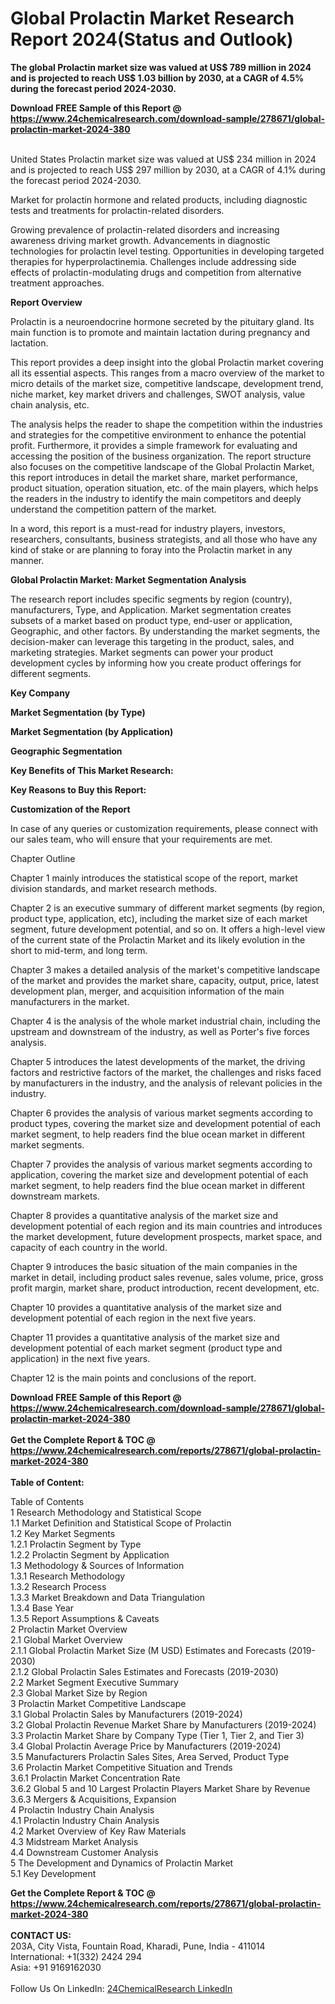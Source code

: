 <h1>Global Prolactin Market Research Report 2024(Status and Outlook)</h1><p><strong>The global Prolactin market size was valued at US$ 789 million in 2024 and is projected to reach US$ 1.03 billion by 2030, at a CAGR of 4.5% during the forecast period 2024-2030.</strong></p><p>
</p><p></p><div><b>Download FREE Sample of this Report @ 
            <a href="https://www.24chemicalresearch.com/download-sample/278671/global-prolactin-market-2024-380">
            https://www.24chemicalresearch.com/download-sample/278671/global-prolactin-market-2024-380</a></b></div><br><p>
</p><p>
United States Prolactin market size was valued at US$ 234 million in 2024 and is projected to reach US$ 297 million by 2030, at a CAGR of 4.1% during the forecast period 2024-2030.</p><p>
</p><p>
Market for prolactin hormone and related products, including diagnostic tests and treatments for prolactin-related disorders.</p><p>
</p><p>
Growing prevalence of prolactin-related disorders and increasing awareness driving market growth. Advancements in diagnostic technologies for prolactin level testing. Opportunities in developing targeted therapies for hyperprolactinemia. Challenges include addressing side effects of prolactin-modulating drugs and competition from alternative treatment approaches.</p><p>
</p><p>
<strong>Report Overview</strong></p><p>
Prolactin is a neuroendocrine hormone secreted by the pituitary gland. Its main function is to promote and maintain lactation during pregnancy and lactation.</p><p>
This report provides a deep insight into the global Prolactin market covering all its essential aspects. This ranges from a macro overview of the market to micro details of the market size, competitive landscape, development trend, niche market, key market drivers and challenges, SWOT analysis, value chain analysis, etc.</p><p>
The analysis helps the reader to shape the competition within the industries and strategies for the competitive environment to enhance the potential profit. Furthermore, it provides a simple framework for evaluating and accessing the position of the business organization. The report structure also focuses on the competitive landscape of the Global Prolactin Market, this report introduces in detail the market share, market performance, product situation, operation situation, etc. of the main players, which helps the readers in the industry to identify the main competitors and deeply understand the competition pattern of the market.</p><p>
In a word, this report is a must-read for industry players, investors, researchers, consultants, business strategists, and all those who have any kind of stake or are planning to foray into the Prolactin market in any manner.</p><p>
<strong>Global Prolactin Market: Market Segmentation Analysis</strong></p><p>
The research report includes specific segments by region (country), manufacturers, Type, and Application. Market segmentation creates subsets of a market based on product type, end-user or application, Geographic, and other factors. By understanding the market segments, the decision-maker can leverage this targeting in the product, sales, and marketing strategies. Market segments can power your product development cycles by informing how you create product offerings for different segments.</p><p>
<strong>Key Company</strong></p><p>
</p><p>
</p><p><strong>Market Segmentation (by Type)</strong></p><p>
</p><p>
</p><p></p><p>
<strong>Market Segmentation (by Application)</strong></p><p>
</p><p>
</p><p></p><p>
<strong>Geographic Segmentation</strong></p><p>
</p><p>
</p><p></p><p>
<strong>Key Benefits of This Market Research:</strong></p><p>
</p><p>
</p><p></p><p>
<strong>Key Reasons to Buy this Report:</strong></p><p>
</p><p>
</p><p><strong>Customization of the Report</strong></p><p>
In case of any queries or customization requirements, please connect with our sales team, who will ensure that your requirements are met.</p><p>
Chapter Outline</p><p>
Chapter 1 mainly introduces the statistical scope of the report, market division standards, and market research methods.</p><p>
</p><p>
Chapter 2 is an executive summary of different market segments (by region, product type, application, etc), including the market size of each market segment, future development potential, and so on. It offers a high-level view of the current state of the Prolactin Market and its likely evolution in the short to mid-term, and long term.</p><p>
</p><p>
Chapter 3 makes a detailed analysis of the market's competitive landscape of the market and provides the market share, capacity, output, price, latest development plan, merger, and acquisition information of the main manufacturers in the market.</p><p>
</p><p>
Chapter 4 is the analysis of the whole market industrial chain, including the upstream and downstream of the industry, as well as Porter's five forces analysis.</p><p>
</p><p>
Chapter 5 introduces the latest developments of the market, the driving factors and restrictive factors of the market, the challenges and risks faced by manufacturers in the industry, and the analysis of relevant policies in the industry.</p><p>
</p><p>
Chapter 6 provides the analysis of various market segments according to product types, covering the market size and development potential of each market segment, to help readers find the blue ocean market in different market segments.</p><p>
</p><p>
Chapter 7 provides the analysis of various market segments according to application, covering the market size and development potential of each market segment, to help readers find the blue ocean market in different downstream markets.</p><p>
</p><p>
Chapter 8 provides a quantitative analysis of the market size and development potential of each region and its main countries and introduces the market development, future development prospects, market space, and capacity of each country in the world.</p><p>
</p><p>
Chapter 9 introduces the basic situation of the main companies in the market in detail, including product sales revenue, sales volume, price, gross profit margin, market share, product introduction, recent development, etc.</p><p>
</p><p>
Chapter 10 provides a quantitative analysis of the market size and development potential of each region in the next five years.</p><p>
</p><p>
Chapter 11 provides a quantitative analysis of the market size and development potential of each market segment (product type and application) in the next five years.</p><p>
</p><p>
Chapter 12 is the main points and conclusions of the report.</p><div><b>Download FREE Sample of this Report @ 
            <a href="https://www.24chemicalresearch.com/download-sample/278671/global-prolactin-market-2024-380">
            https://www.24chemicalresearch.com/download-sample/278671/global-prolactin-market-2024-380</a></b></div><br><div><b>Get the Complete Report & TOC @ 
            <a href="https://www.24chemicalresearch.com/reports/278671/global-prolactin-market-2024-380">
            https://www.24chemicalresearch.com/reports/278671/global-prolactin-market-2024-380</a></b></div><br>
            <b>Table of Content:</b><p>Table of Contents<br />
1 Research Methodology and Statistical Scope<br />
1.1 Market Definition and Statistical Scope of Prolactin<br />
1.2 Key Market Segments<br />
1.2.1 Prolactin Segment by Type<br />
1.2.2 Prolactin Segment by Application<br />
1.3 Methodology & Sources of Information<br />
1.3.1 Research Methodology<br />
1.3.2 Research Process<br />
1.3.3 Market Breakdown and Data Triangulation<br />
1.3.4 Base Year<br />
1.3.5 Report Assumptions & Caveats<br />
2 Prolactin Market Overview<br />
2.1 Global Market Overview<br />
2.1.1 Global Prolactin Market Size (M USD) Estimates and Forecasts (2019-2030)<br />
2.1.2 Global Prolactin Sales Estimates and Forecasts (2019-2030)<br />
2.2 Market Segment Executive Summary<br />
2.3 Global Market Size by Region<br />
3 Prolactin Market Competitive Landscape<br />
3.1 Global Prolactin Sales by Manufacturers (2019-2024)<br />
3.2 Global Prolactin Revenue Market Share by Manufacturers (2019-2024)<br />
3.3 Prolactin Market Share by Company Type (Tier 1, Tier 2, and Tier 3)<br />
3.4 Global Prolactin Average Price by Manufacturers (2019-2024)<br />
3.5 Manufacturers Prolactin Sales Sites, Area Served, Product Type<br />
3.6 Prolactin Market Competitive Situation and Trends<br />
3.6.1 Prolactin Market Concentration Rate<br />
3.6.2 Global 5 and 10 Largest Prolactin Players Market Share by Revenue<br />
3.6.3 Mergers & Acquisitions, Expansion<br />
4 Prolactin Industry Chain Analysis<br />
4.1 Prolactin Industry Chain Analysis<br />
4.2 Market Overview of Key Raw Materials<br />
4.3 Midstream Market Analysis<br />
4.4 Downstream Customer Analysis<br />
5 The Development and Dynamics of Prolactin Market <br />
5.1 Key Development</p><div><b>Get the Complete Report & TOC @ 
            <a href="https://www.24chemicalresearch.com/reports/278671/global-prolactin-market-2024-380">
            https://www.24chemicalresearch.com/reports/278671/global-prolactin-market-2024-380</a></b></div><br><b>CONTACT US:</b><br>
            203A, City Vista, Fountain Road, Kharadi, Pune, India - 411014<br>
            International: +1(332) 2424 294<br>
            Asia: +91 9169162030 <br><br>
            Follow Us On LinkedIn: <a href="https://www.linkedin.com/company/24chemicalresearch/">24ChemicalResearch LinkedIn</a>